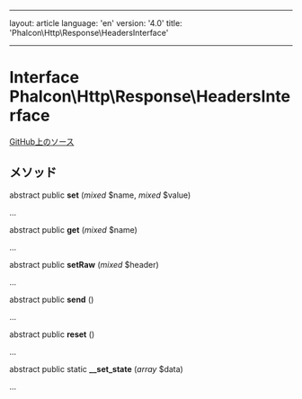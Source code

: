 * * *

layout: article language: 'en' version: '4.0' title: 'Phalcon\Http\Response\HeadersInterface'

* * *

# Interface **Phalcon\Http\Response\HeadersInterface**

<a href="https://github.com/phalcon/cphalcon/tree/v4.0.0/phalcon/http/response/headersinterface.zep" class="btn btn-default btn-sm">GitHub上のソース</a>

## メソッド

abstract public **set** (*mixed* $name, *mixed* $value)

...

abstract public **get** (*mixed* $name)

...

abstract public **setRaw** (*mixed* $header)

...

abstract public **send** ()

...

abstract public **reset** ()

...

abstract public static **__set_state** (*array* $data)

...